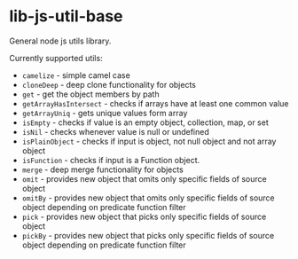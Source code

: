 # lib-js-util-base

General node js utils library.

Currently supported utils:
- `camelize` - simple camel case
- `cloneDeep` - deep clone functionality for objects
- `get` - get the object members by path
- `getArrayHasIntersect` - checks if arrays have at least one common value
- `getArrayUniq` - gets unique values form array
- `isEmpty` - checks if value is an empty object, collection, map, or set
- `isNil` - checks whenever value is null or undefined
- `isPlainObject` - checks if input is object, not null object and not array object
- `isFunction` - checks if input is a Function object.
- `merge` - deep merge functionality for objects
- `omit` - provides new object that omits only specific fields of source object
- `omitBy` -  provides new object that omits only specific fields of source object depending on predicate function filter
- `pick` - provides new object that picks only specific fields of source object
- `pickBy` -  provides new object that picks only specific fields of source object depending on predicate function filter
